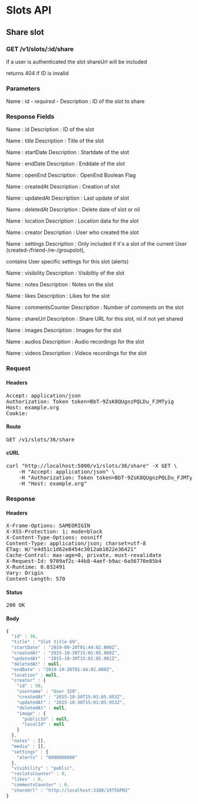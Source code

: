 # Slots API

## Share slot

### GET /v1/slots/:id/share

if a user is authenticated the slot shareUrl will be included

returns 404 if ID is invalid

### Parameters

Name : id *- required -*
Description : ID of the slot to share


### Response Fields

Name : id
Description : ID of the slot

Name : title
Description : Title of the slot

Name : startDate
Description : Startdate of the slot

Name : endDate
Description : Enddate of the slot

Name : openEnd
Description : OpenEnd Boolean Flag

Name : createdAt
Description : Creation of slot

Name : updatedAt
Description : Last update of slot

Name : deletedAt
Description : Delete date of slot or nil

Name : location
Description : Location data for the slot

Name : creator
Description : User who created the slot

Name : settings
Description : Only included if it&#39;s a slot of the current User (created-/friend-/re-/groupslot),

contains User specific settings for this slot (alerts)

Name : visibility
Description : Visibiltiy of the slot

Name : notes
Description : Notes on the slot

Name : likes
Description : Likes for the slot

Name : commentsCounter
Description : Number of comments on the slot

Name : shareUrl
Description : Share URL for this slot, nil if not yet shared

Name : images
Description : Images for the slot

Name : audios
Description : Audio recordings for the slot

Name : videos
Description : Videos recordings for the slot

### Request

#### Headers

<pre>Accept: application/json
Authorization: Token token=BbT-9ZsK8QUgnzPQLDu_FJMTyig
Host: example.org
Cookie: </pre>

#### Route

<pre>GET /v1/slots/36/share</pre>

#### cURL

<pre class="request">curl &quot;http://localhost:5000/v1/slots/36/share&quot; -X GET \
	-H &quot;Accept: application/json&quot; \
	-H &quot;Authorization: Token token=BbT-9ZsK8QUgnzPQLDu_FJMTyig&quot; \
	-H &quot;Host: example.org&quot;</pre>

### Response

#### Headers

<pre>X-Frame-Options: SAMEORIGIN
X-XSS-Protection: 1; mode=block
X-Content-Type-Options: nosniff
Content-Type: application/json; charset=utf-8
ETag: W/&quot;e4d51c1d62e8454c3012ab1022e36421&quot;
Cache-Control: max-age=0, private, must-revalidate
X-Request-Id: 9709af2c-44b8-4aef-b9ac-6a56770e85b4
X-Runtime: 0.032491
Vary: Origin
Content-Length: 570</pre>

#### Status

<pre>200 OK</pre>

#### Body

```javascript
{
  "id" : 36,
  "title" : "Slot title 69",
  "startDate" : "2019-09-20T01:44:02.000Z",
  "createdAt" : "2015-10-30T15:01:05.960Z",
  "updatedAt" : "2015-10-30T15:01:05.981Z",
  "deletedAt" : null,
  "endDate" : "2019-10-20T01:44:02.000Z",
  "location" : null,
  "creator" : {
    "id" : 98,
    "username" : "User 320",
    "createdAt" : "2015-10-30T15:01:05.953Z",
    "updatedAt" : "2015-10-30T15:01:05.953Z",
    "deletedAt" : null,
    "image" : {
      "publicId" : null,
      "localId" : null
    }
  },
  "notes" : [],
  "media" : [],
  "settings" : {
    "alerts" : "0000000000"
  },
  "visibility" : "public",
  "reslotsCounter" : 0,
  "likes" : 0,
  "commentsCounter" : 0,
  "shareUrl" : "http://localhost:3100/19f5GPH2"
}
```

